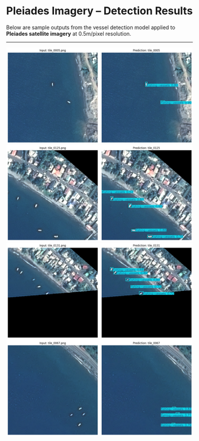 # Pleiades Imagery – Detection Results

Below are sample outputs from the vessel detection model applied to **Pleiades satellite imagery** at 0.5m/pixel resolution.

---

![Result 1](RESULTS_imagery/download%20(1).png)
![Result 2](RESULTS_imagery/download%20(13).png)
![Result 3](RESULTS_imagery/download%20(15).png)
![Result 4](RESULTS_imagery/download%20(4).png)
